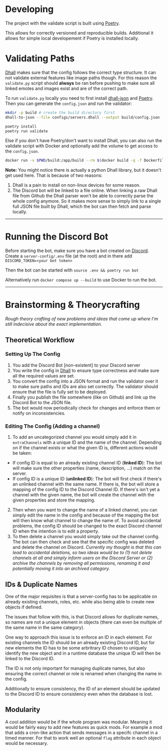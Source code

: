 # Developing

The project with the validate script is built using [Poetry](https://python-poetry.org/).

This allows for correctly versioned and reproducible builds. Additional it allows for simple
local developement if Poetry is installed locally.

# Validating Paths

[Dhall](https://dhall-lang.org/) makes sure that the config follows the correct type structure.
It can not validate external features like image paths though. For this
reason the `validate.py` script should **always** be ran before pushing to
make sure all linked emotes and images exist and are of the correct path.

To run `validate.py` locally you need to first install
[dhall-json](https://docs.dhall-lang.org/tutorials/Getting-started_Generate-JSON-or-YAML.html) and
[Poetry](https://python-poetry.org/). Then you can generate the `config.json` and run the validator:

```bash
mkdir -p build # create the build directory first
dhall-to-json --file configs/servers.dhall --output build/config.json

poetry install
poetry run validate
```

Else if you don't have Poetry/don't want to install Dhall, you can also run the validate script
with Docker and optionally add the volume to get access to the `config.json`.

```bash
docker run -v $PWD/build:/app/build --rm $(docker build -q -f Dockerfiles/Dockerfile_validate .)
```

**Note:** You might notice there is actually a python Dhall library, but it doesn't get used here.
That is because of two reasons:

1. Dhall is a pain to install on non-linux devices for some reason.
2. The Discord bot will be linked to a file online. When linking a raw Dhall file from
   Github the Dhall parser won't be able to correctly parse the whole config anymore. So it
   makes more sense to simply link to a single full JSON file built by Dhall, which the bot can then fetch
   and parse locally.

---

# Running the Discord Bot

Before starting the bot, make sure you have a bot created on [Discord](https://discord.com/developers/applications).
Create a `server-config/.env` file (at the root) and in there add `DISCORD_TOKEN=<your bot token>`

Then the bot can be started with `source .env && poetry run bot`

Alternatively run `docker compose up --build` to use Docker to run the bot.

---

# Brainstorming & Theorycrafting

_Rough theory crafting of new problems and ideas that come up where I'm still indecisive
about the exact implementation._

## Theoretical Workflow

### Setting Up The Config

1. You add the Discord Bot [non-existent] to your Discord server
2. You write the config in [Dhall](https://dhall-lang.org/) to ensure type correctness and make sure
   all the required values are set.
3. You convert the config into a JSON format and run the validator over it to make sure paths and IDs
   are also set correctly. The validator should ensure that the file is fully set to be deployed.
4. Finally you publish the file somewhere (like on Github) and link up the Discord Bot to the JSON file.
5. The bot would now periodically check for changes and enforce them or notify on inconsistencies.

### Editing The Config (Adding a channel)

1. To add an uncategorized channel you would simply add it in `extraChannels` with a unique ID and
   the name of the channel. Depending on if the channel exists or what the given ID is, different actions
   would be taken:

- If config ID is equal to an already existing channel ID (**linked ID**): The bot will make sure the
  other properties (name, description, ...) match on the server.
- If config ID is a unique ID (**unlinked ID**): The bot will first check if there's an unlinked channel
  with the same name. If there is, the bot will store a mapping of the config ID to the Discord Channel ID.
  If there's isn't yet a channel with the given name, the bot will create the channel with the given
  properties and store the mapping.

2. Then when you want to change the name of a linked channel, you can simply edit the name in the config
   and because of the mapping the bot will then know what channel to change the name of. To avoid accidental
   problems, the config ID should be changed to the exact Discord channel ID when the intention is to edit a
   property.
3. To then delete a channel you would simply take out the channel config. The bot can then check and see that
   the specific config was deleted and delete the channel on Discord. _Currently my thought is that this can lead
   to accidental deletions, so two ideas would be to (1) not delete channels at all and simply inform users on
   the Discord Server or (2) archive the channels by removing all permissions, renaming it and potentially moving it
   into an archived category._

## IDs & Duplicate Names

One of the major requisites is that a server-config has to be applicable on already
existing channels, roles, etc. while also being able to create new objects if defined.

The issues that follow with this, is that Discord allows for duplicate names, so names
are not a unique element in objects (there can even be multiple of the same name in the
same category).

One way to approach this issue is to enforce an ID in each element. For existing channels
the ID should be an already existing Discord ID, but for new elements the ID has to be some
arbritrary ID chosen to uniquely identify the new object and in a runtime database the
unique ID will then be linked to the Discord ID.

The ID is not only important for managing duplicate names, but also ensuring the correct
channel or role is renamed when changing the name in the config.

Additionally to ensure consistency, the ID of an element should be updated to the Discord ID
to ensure consistency even when the database is lost.

## Modularity

A cool addition would be if the whole program was modular. Meaning it would be fairly
easy to add new features as quick mods. For example a mod that adds a cron-like action that sends
messages in a specifc channel in a timed manner. For that to work well an optional `flag` attribute
in each object would be necessary.
